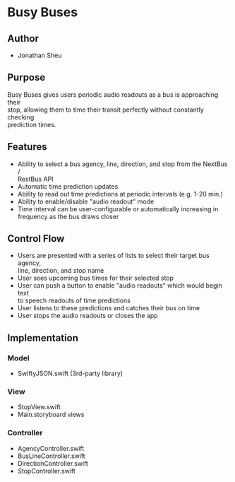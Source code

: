 # Busy Buses

## Author
* Jonathan Sheu

## Purpose
Busy Buses gives users periodic audio readouts as a bus is approaching their  
stop, allowing them to time their transit perfectly without constantly checking  
prediction times.

## Features
* Ability to select a bus agency, line, direction, and stop from the NextBus /  
RestBus API
* Automatic time prediction updates
* Ability to read out time predictions at periodic intervals (e.g. 1-20 min.)
* Ability to enable/disable "audio readout" mode
* Time interval can be user-configurable or automatically increasing in  
frequency as the bus draws closer

## Control Flow
* Users are presented with a series of lists to select their target bus agency,  
line, direction, and stop name
* User sees upcoming bus times for their selected stop
* User can push a button to enable "audio readouts" which would begin text  
to speech readouts of time predictions
* User listens to these predictions and catches their bus on time
* User stops the audio readouts or closes the app

## Implementation

### Model
* SwiftyJSON.swift (3rd-party library)

### View
* StopView.swift
* Main.storyboard views

### Controller
* AgencyController.swift
* BusLineController.swift
* DirectionController.swift
* StopController.swift
